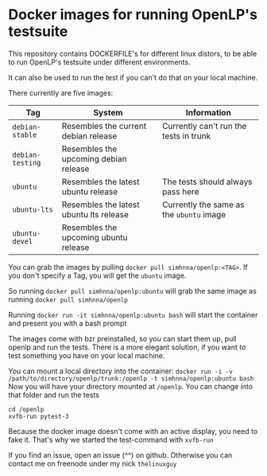 # Docker images for running OpenLP's testsuite

This repository contains DOCKERFILE's for different linux distors,
to be able to run OpenLP's testsuite under different environments.

It can also be used to run the test if you can't do that on your local machine.

There currently are five images:

Tag | System | Information
--- | ------ | -----------
`debian-stable` | Resembles the current debian release | Currently can't run the tests in trunk
`debian-testing` | Resembles the upcoming debian release |
`ubuntu` | Resembles the latest ubuntu release | The tests should always pass here
`ubuntu-lts` | Resembles the latest ubuntu lts release | Currently the same as the `ubuntu` image
`ubuntu-devel` | Resembles the upcoming ubuntu release |

You can grab the images by pulling `docker pull simhnna/openlp:<TAG>`.
If you don't specify a Tag, you will get the `ubuntu` image.

So running `docker pull simhnna/openlp:ubuntu` will grab the same image as running `docker pull simhnna/openlp`

Running `docker run -it simhnna/openlp:ubuntu bash` will start the container and present you with a bash prompt

The images come with bzr preinstalled, so you can start them up, pull openlp and run the tests.
There is a more elegant solution, if you want to test something you have on your local machine.

You can mount a local directory into the container:
`docker run -i -v /path/to/directory/openlp/trunk:/openlp -t simhnna/openlp:ubuntu bash`
Now you will have your directory mounted at `/openlp`. You can change into that folder and run the tests

```
cd /openlp
xvfb-run pytest-3
```

Because the docker image doesn't come with an active display, you need to fake it. That's why we started the test-command with `xvfb-run`

If you find an issue, open an issue (^^) on github. Otherwise you can contact me on freenode under my nick `thelinuxguy`
